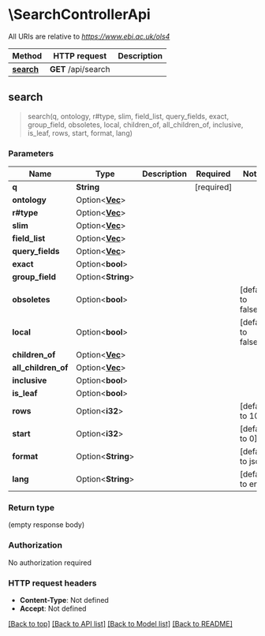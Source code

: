# \SearchControllerApi

All URIs are relative to *https://www.ebi.ac.uk/ols4*

Method | HTTP request | Description
------------- | ------------- | -------------
[**search**](SearchControllerApi.md#search) | **GET** /api/search | 



## search

> search(q, ontology, r#type, slim, field_list, query_fields, exact, group_field, obsoletes, local, children_of, all_children_of, inclusive, is_leaf, rows, start, format, lang)


### Parameters


Name | Type | Description  | Required | Notes
------------- | ------------- | ------------- | ------------- | -------------
**q** | **String** |  | [required] |
**ontology** | Option<[**Vec<String>**](String.md)> |  |  |
**r#type** | Option<[**Vec<String>**](String.md)> |  |  |
**slim** | Option<[**Vec<String>**](String.md)> |  |  |
**field_list** | Option<[**Vec<String>**](String.md)> |  |  |
**query_fields** | Option<[**Vec<String>**](String.md)> |  |  |
**exact** | Option<**bool**> |  |  |
**group_field** | Option<**String**> |  |  |
**obsoletes** | Option<**bool**> |  |  |[default to false]
**local** | Option<**bool**> |  |  |[default to false]
**children_of** | Option<[**Vec<String>**](String.md)> |  |  |
**all_children_of** | Option<[**Vec<String>**](String.md)> |  |  |
**inclusive** | Option<**bool**> |  |  |
**is_leaf** | Option<**bool**> |  |  |
**rows** | Option<**i32**> |  |  |[default to 10]
**start** | Option<**i32**> |  |  |[default to 0]
**format** | Option<**String**> |  |  |[default to json]
**lang** | Option<**String**> |  |  |[default to en]

### Return type

 (empty response body)

### Authorization

No authorization required

### HTTP request headers

- **Content-Type**: Not defined
- **Accept**: Not defined

[[Back to top]](#) [[Back to API list]](../README.md#documentation-for-api-endpoints) [[Back to Model list]](../README.md#documentation-for-models) [[Back to README]](../README.md)

